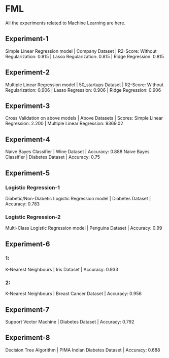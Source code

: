 # FML
All the experiments related to Machine Learning are here.
## Experiment-1
Simple Linear Regression model | Company Dataset | R2-Score: Without Regularization: 0.815 | Lasso Regularization: 0.815 | Ridge Regression: 0.815
## Experiment-2
Multiple Linear Regression model | 50_startups Dataset | R2-Score: Without Regularization: 0.906 | Lasso Regression: 0.906 | Ridge Regression: 0.906
## Experiment-3
Cross Validation on above models | Above Datasets | Scores: Simple Linear Regression: 2.200 | Multiple Linear Regression: 9369.02
## Experiment-4
Naive Bayes Classifier | Wine Dataset | Accuracy: 0.888
Naive Bayes Classifier | Diabetes Dataset | Accuracy: 0.75
## Experiment-5
### Logistic Regression-1
Diabetic/Non-Diabetic Logistic Regression model | Diabetes Dataset | Accuracy: 0.783
### Logistic Regression-2
Multi-Class Logistic Regression model | Penguins Dataset | Accuracy: 0.99
## Experiment-6
### 1:
K-Nearest Neighbours | Iris Dataset | Accuracy: 0.933
### 2:
K-Nearest Neighbours | Breast Cancer Dataset | Accuracy: 0.956
## Experiment-7
Support Vector Machine | Diabetes Dataset | Accuracy: 0.792
## Experiment-8
Decision Tree Algorithm | PIMA Indian Diabetes Dataset | Accuracy: 0.688
